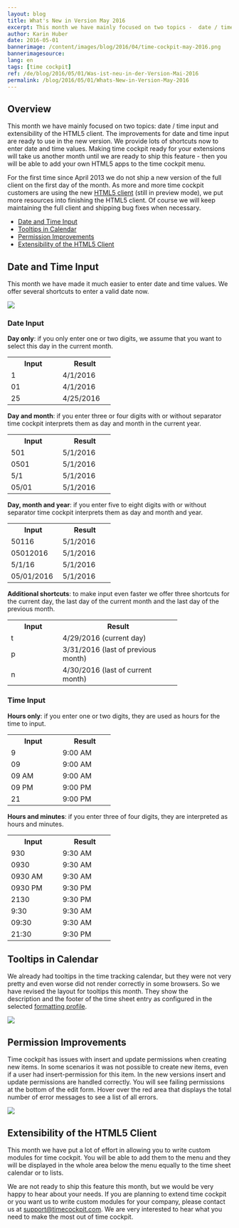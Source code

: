 ```yaml
---
layout: blog
title: What's New in Version May 2016
excerpt: This month we have mainly focused on two topics -  date / time input and extensibility of the HTML5 client. The improvements for date and time input are ready to use in the new version. There are lots of shortcuts now to enter date and time values. Making time cockpit ready for your extensions will take us another month until we are ready to ship this feature - then you will be able to add your own HTML5 apps to the time cockpit menu.
author: Karin Huber
date: 2016-05-01
bannerimage: /content/images/blog/2016/04/time-cockpit-may-2016.png
bannerimagesource: 
lang: en
tags: [time cockpit]
ref: /de/blog/2016/05/01/Was-ist-neu-in-der-Version-Mai-2016
permalink: /blog/2016/05/01/Whats-New-in-Version-May-2016
---
```


<h2>Overview
		</h2><p>This month we have mainly focused on two topics: date / time input and extensibility of the HTML5 client. The improvements for date and time input are ready to use in the new version. We provide lots of shortcuts now to enter date and time values. Making time cockpit ready for your extensions will take us another month until we are ready to ship this feature - then you will be able to add your own HTML5 apps to the time cockpit menu.
		</p><p>For the first time since April 2013 we do not ship a new version of the full client on the first day of the month. As more and more time cockpit customers are using the new <a href="https://web.timecockpit.com" title="time cockpit HTML5 client" target="_blank">HTML5 client</a> (still in preview mode), we put more resources into finishing the HTML5 client. Of course we will keep maintaining the full client and shipping bug fixes when necessary.
		</p><ul>
  <li>
    <a href="#date-input">Date and Time Input</a>
  </li>
  <li>
    <a href="#tooltips">Tooltips in Calendar</a>
  </li>
  <li>
    <a href="#permissions">Permission Improvements</a>
  </li>
  <li>
    <a href="#extensibility">Extensibility of the HTML5 Client</a>
  </li>
</ul><h2>
  <a name="date-input" id="date-input" class="mce-item-anchor"></a>Date and Time Input
		</h2><p>This month we have made it much easier to enter date and time values. We offer several shortcuts to enter a valid date now.
		</p><p>
  <img src="{{site.baseurl}}/content/images/blog/2016/04/date-and-time-input.gif" />
</p><h3>Date Input <br /></h3><p>
  <strong>Day only</strong>: if you only enter one or two digits, we assume that you want to select this day in the current month.
		</p><table class="infoTable">
  <tbody>
    <tr>
      <th width="100">Input
					</th>
      <th width="100">Result
					</th>
    </tr>
    <tr>
      <td>1
					</td>
      <td>4/1/2016
					</td>
    </tr>
    <tr>
      <td>01
					</td>
      <td>4/1/2016
					</td>
    </tr>
    <tr>
      <td>25
					</td>
      <td>4/25/2016
					</td>
    </tr>
  </tbody>
</table><p>
  <strong>Day and month</strong>: if you enter three or four digits with or without separator time cockpit interprets them as day and month in the current year.
		</p><table class="infoTable">
  <tbody>
    <tr>
      <th width="100">Input
					</th>
      <th width="100">Result
					</th>
    </tr>
    <tr>
      <td>501
					</td>
      <td>5/1/2016
					</td>
    </tr>
    <tr>
      <td>0501
					</td>
      <td>5/1/2016
					</td>
    </tr>
    <tr>
      <td>5/1
					</td>
      <td>5/1/2016
					</td>
    </tr>
    <tr>
      <td>05/01
					</td>
      <td>5/1/2016
					</td>
    </tr>
  </tbody>
</table><p>
  <strong>Day, month and year</strong>: if you enter five to eight digits with or without separator time cockpit interprets them as day and month and year.
		</p><table class="infoTable">
  <tbody>
    <tr>
      <th width="100">Input
					</th>
      <th width="100">Result
					</th>
    </tr>
    <tr>
      <td>50116
					</td>
      <td>5/1/2016
					</td>
    </tr>
    <tr>
      <td>05012016
					</td>
      <td>5/1/2016
					</td>
    </tr>
    <tr>
      <td>5/1/16
					</td>
      <td>5/1/2016
					</td>
    </tr>
    <tr>
      <td>05/01/2016
					</td>
      <td>5/1/2016
					</td>
    </tr>
  </tbody>
</table><p>
  <strong>Additional shortcuts</strong>: to make input even faster we offer three shortcuts for the current day, the last day of the current month and the last day of the previous month.
		</p><table class="infoTable">
  <tbody>
    <tr>
      <th width="100">Input
					</th>
      <th width="250">Result
					</th>
    </tr>
    <tr>
      <td>t
					</td>
      <td>4/29/2016 (current day)
					</td>
    </tr>
    <tr>
      <td>p
					</td>
      <td>3/31/2016 (last of previous month)
					</td>
    </tr>
    <tr>
      <td>n
					</td>
      <td>4/30/2016 (last of current month)
					</td>
    </tr>
  </tbody>
</table><h3>Time Input
		</h3><p>
  <strong>Hours only</strong>: if you enter one or two digits, they are used as hours for the time to input.
		</p><table class="infoTable">
  <tbody>
    <tr>
      <th width="100">Input
					</th>
      <th width="100">Result
					</th>
    </tr>
    <tr>
      <td>9
					</td>
      <td>9:00 AM
					</td>
    </tr>
    <tr>
      <td>09
					</td>
      <td>9:00 AM
					</td>
    </tr>
    <tr>
      <td>09 AM
					</td>
      <td>9:00 AM
					</td>
    </tr>
    <tr>
      <td>09 PM
					</td>
      <td>9:00 PM
					</td>
    </tr>
    <tr>
      <td>21
					</td>
      <td>9:00 PM
					</td>
    </tr>
  </tbody>
</table><p>
  <strong>Hours and minutes</strong>: if you enter three of four digits, they are interpreted as hours and minutes.
		</p><table class="infoTable">
  <tbody>
    <tr>
      <th width="100">Input
					</th>
      <th width="100">Result
					</th>
    </tr>
    <tr>
      <td>930
					</td>
      <td>9:30 AM
					</td>
    </tr>
    <tr>
      <td>0930
					</td>
      <td>9:30 AM
					</td>
    </tr>
    <tr>
      <td>0930 AM
					</td>
      <td>9:30 AM
					</td>
    </tr>
    <tr>
      <td>0930 PM
					</td>
      <td>9:30 PM
					</td>
    </tr>
    <tr>
      <td>2130
					</td>
      <td>9:30 PM
					</td>
    </tr>
    <tr>
      <td>9:30
					</td>
      <td>9:30 AM
					</td>
    </tr>
    <tr>
      <td>09:30
					</td>
      <td>9:30 AM
					</td>
    </tr>
    <tr>
      <td>21:30
					</td>
      <td>9:30 PM
					</td>
    </tr>
  </tbody>
</table><h2>
  <a name="tooltips" id="tooltips" class="mce-item-anchor"></a>Tooltips in Calendar
		</h2><p>We already had tooltips in the time tracking calendar, but they were not very pretty and even worse did not render correctly in some browsers. So we have revised the layout for tooltips this month. They show the description and the footer of the time sheet entry as configured in the selected <a href="https://help.timecockpit.com/?topic=html/95b1ce59-c4ec-461a-ba9b-cb978295c3de.htm" title="Formatting profiles in time tracking calendar" target="_blank">formatting profile</a>.<br /></p><p>
  <img src="{{site.baseurl}}/content/images/blog/2016/04/tooltips.png" />
</p><h2>
  <a name="permissions" id="permissions" class="mce-item-anchor"></a>Permission Improvements
		</h2><p>Time cockpit has issues with insert and update permissions when creating new items. In some scenarios it was not possible to create new items, even if a user had insert-permission for this item. In the new versions insert and update permissions are handled correctly. You will see failing permissions at the bottom of the edit form. Hover over the red area that displays the total number of error messages to see a list of all errors.
		</p><p>
  <img src="{{site.baseurl}}/content/images/blog/2016/04/write-permission.png" />
</p><h2>
  <a name="extensibility" id="extensibility" class="mce-item-anchor"></a>Extensibility of the HTML5 Client
		</h2><p>This month we have put a lot of effort in allowing you to write custom modules for time cockpit. You will be able to add them to the menu and they will be displayed in the whole area below the menu equally to the time sheet calendar or to lists.
		</p><p>We are not ready to ship this feature this month, but we would be very happy to hear about your needs. If you are planning to extend time cockpit or you want us to write custom modules for your company, please contact us at <a href="mailto:support@timecockpit.com">support@timecockpit.com</a>. We are very interested to hear what you need to make the most out of time cockpit.
		</p>